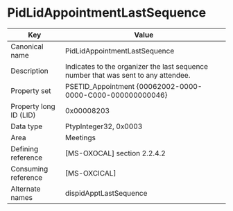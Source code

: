 # PidLidAppointmentLastSequence

| Key | Value |
|---|---|
| Canonical name | PidLidAppointmentLastSequence |
| Description | Indicates to the organizer the last sequence number that was sent to any attendee. |
| Property set | PSETID_Appointment {00062002-0000-0000-C000-000000000046} |
| Property long ID (LID) | 0x00008203 |
| Data type | PtypInteger32, 0x0003 |
| Area | Meetings |
| Defining reference | [MS-OXOCAL] section 2.2.4.2 |
| Consuming reference | [MS-OXCICAL] |
| Alternate names | dispidApptLastSequence |

